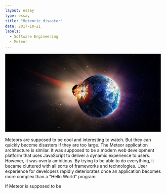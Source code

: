 ```yaml
---
layout: essay
type: essay
title: "Meteoric disaster"
date: 2017-10-21
labels:
  - Software Engineering
  - Meteor
---
```


<img class="ui image" src="../images/meteor.jpg">

Meteors are supposed to be cool and interesting to watch. But they can quickly become disasters if they are too large. The Meteor application architecture is similar. It was supposed to be a modern web development platform that uses JavaScript to deliver a dynamic experience to users. However, it was overly ambitious. By trying to be able to do everything, it became cluttered with all sorts of frameworks and technologies. User experience for developers rapidly deteriorates once an application becomes more complex than a "Hello World" program.

If Meteor is supposed to be
